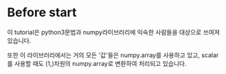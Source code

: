 
# Before start

이 tutorial은 python3문법과 numpy라이브러리에 익숙한 사람들을 대상으로 쓰여져 있습니다.

또한 이 라이브러리에서는 거의 모든 '값'들은 numpy.array를 사용하고 있고, scalar를 사용할 때도 (1,)차원의 numpy.array로 변환하여
처리되고 있습니다.